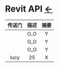 # Revit API  [←](../index.md)

| 传送门 | 描述 | 摘要 |
|:---:|:---:|:---:|
| []() | O_O | Y |
| []() | O_O | Y |
| []() | O_O | Y |
| lucy | 25 | X |

